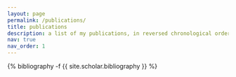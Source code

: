 ```yaml
---
layout: page
permalink: /publications/
title: publications
description: a list of my publications, in reversed chronological order.
nav: true
nav_order: 1
---
```

<!-- _pages/publications.md -->
<div class="publications">

{% bibliography -f {{ site.scholar.bibliography }} %}

</div>
